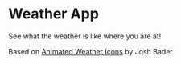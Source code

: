 # Weather App
See what the weather is like where you are at!

Based on [Animated Weather Icons](https://codepen.io/joshbader/pen/EjXgqr) by Josh Bader
